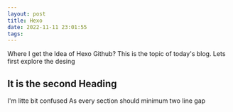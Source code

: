 ```yaml
---
layout: post
title: Hexo
date: 2022-11-11 23:01:55
tags:
---
```


Where I get the Idea of Hexo Github? This is the topic of today's blog. Lets first explore the desing

## It is the second Heading

I'm litte bit confused As every section should minimum two line gap
